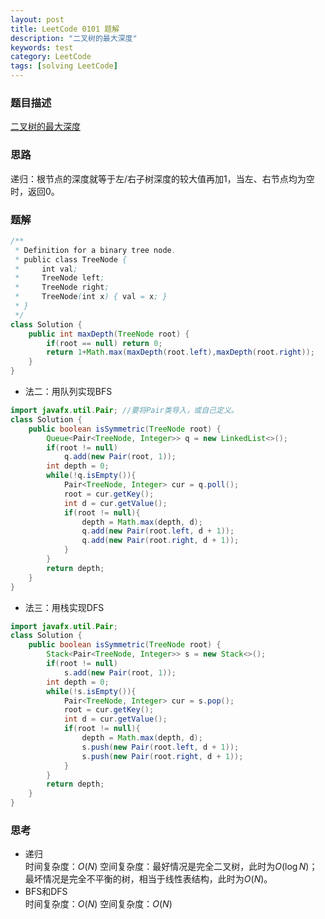 ```yaml
---
layout: post
title: LeetCode 0101 题解
description: "二叉树的最大深度"
keywords: test
category: LeetCode
tags: [solving LeetCode]
---
```


### 题目描述
[二叉树的最大深度](https://leetcode-cn.com/problems/maximum-depth-of-binary-tree/)

### 思路
递归：根节点的深度就等于左/右子树深度的较大值再加1，当左、右节点均为空时，返回0。

### 题解
```java
/**
 * Definition for a binary tree node.
 * public class TreeNode {
 *     int val;
 *     TreeNode left;
 *     TreeNode right;
 *     TreeNode(int x) { val = x; }
 * }
 */
class Solution {
    public int maxDepth(TreeNode root) {
        if(root == null) return 0;
        return 1+Math.max(maxDepth(root.left),maxDepth(root.right));
    }
}
```
* 法二：用队列实现BFS
```java
import javafx.util.Pair; //要将Pair类导入，或自己定义。
class Solution {
    public boolean isSymmetric(TreeNode root) {
		Queue<Pair<TreeNode, Integer>> q = new LinkedList<>();
		if(root != null)
            q.add(new Pair(root, 1));
        int depth = 0;
        while(!q.isEmpty()){
            Pair<TreeNode, Integer> cur = q.poll();
            root = cur.getKey();
            int d = cur.getValue();
            if(root != null){
                depth = Math.max(depth, d);
                q.add(new Pair(root.left, d + 1));
                q.add(new Pair(root.right, d + 1));
            }
        }
        return depth;
    }
}
```
* 法三：用栈实现DFS
```java
import javafx.util.Pair;
class Solution {
    public boolean isSymmetric(TreeNode root) {
		Stack<Pair<TreeNode, Integer>> s = new Stack<>();
        if(root != null)
            s.add(new Pair(root, 1));
        int depth = 0;
        while(!s.isEmpty()){
            Pair<TreeNode, Integer> cur = s.pop(); 
            root = cur.getKey();
            int d = cur.getValue();
            if(root != null){
                depth = Math.max(depth, d);
                s.push(new Pair(root.left, d + 1));
                s.push(new Pair(root.right, d + 1));
            }
        }
        return depth;
    }
}
```
### 思考
* 递归  
时间复杂度：$O(N)$ 
空间复杂度：最好情况是完全二叉树，此时为$O(\log N)$；最坏情况是完全不平衡的树，相当于线性表结构，此时为$O(N)$。
* BFS和DFS  
时间复杂度：$O(N)$ 
空间复杂度：$O(N)$